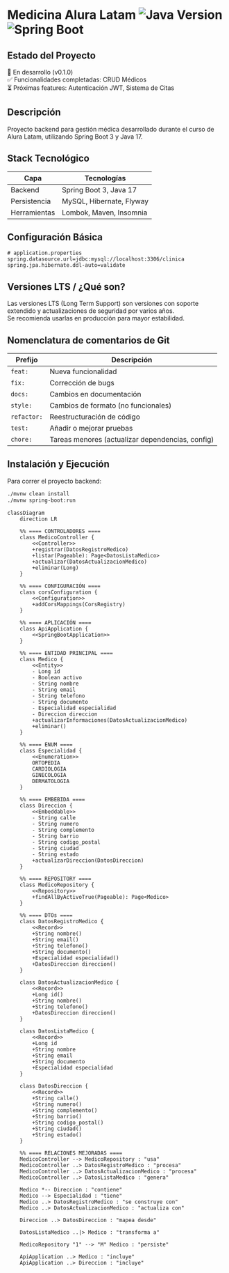 # Medicina Alura Latam ![Java Version](https://img.shields.io/badge/Java-17-blue) ![Spring Boot](https://img.shields.io/badge/Spring%20Boot-3.1-green)

## Estado del Proyecto
🚧 En desarrollo (v0.1.0)  
✅ Funcionalidades completadas: CRUD Médicos  
⏳ Próximas features: Autenticación JWT, Sistema de Citas

## Descripción
Proyecto backend para gestión médica desarrollado durante el curso de Alura Latam, utilizando Spring Boot 3 y Java 17.

##

## Stack Tecnológico
| Capa           | Tecnologías              |
|----------------|--------------------------|
| Backend        | Spring Boot 3, Java 17   |
| Persistencia   | MySQL, Hibernate, Flyway |
| Herramientas   | Lombok, Maven, Insomnia  |

## Configuración Básica
```properties
# application.properties
spring.datasource.url=jdbc:mysql://localhost:3306/clinica
spring.jpa.hibernate.ddl-auto=validate
```

##

## Versiones LTS / ¿Qué son?

Las versiones LTS (Long Term Support) son versiones con soporte extendido y actualizaciones de seguridad por varios años.  
Se recomienda usarlas en producción para mayor estabilidad.

##

## Nomenclatura de comentarios de Git

| Prefijo   | Descripción                                         |
| --------- | ------------------------------------------------- |
| `feat:`   | Nueva funcionalidad                                |
| `fix:`    | Corrección de bugs                                 |
| `docs:`   | Cambios en documentación                           |
| `style:`  | Cambios de formato (no funcionales)               |
| `refactor:` | Reestructuración de código                       |
| `test:`   | Añadir o mejorar pruebas                           |
| `chore:`  | Tareas menores (actualizar dependencias, config) |

##

## Instalación y Ejecución

Para correr el proyecto backend:

```bash
./mvnw clean install
./mvnw spring-boot:run
```

```mermaid
classDiagram
    direction LR

    %% ==== CONTROLADORES ====
    class MedicoController {
        <<Controller>>
        +registrar(DatosRegistroMedico)
        +listar(Pageable): Page<DatosListaMedico>
        +actualizar(DatosActualizacionMedico)
        +eliminar(Long)
    }

    %% ==== CONFIGURACIÓN ====
    class corsConfiguration {
        <<Configuration>>
        +addCorsMappings(CorsRegistry)
    }

    %% ==== APLICACIÓN ====
    class ApiApplication {
        <<SpringBootApplication>>
    }

    %% ==== ENTIDAD PRINCIPAL ====
    class Medico {
        <<Entity>>
        - Long id
        - Boolean activo
        - String nombre
        - String email
        - String telefono
        - String documento
        - Especialidad especialidad
        - Direccion direccion
        +actualizarInformaciones(DatosActualizacionMedico)
        +eliminar()
    }

    %% ==== ENUM ====
    class Especialidad {
        <<Enumeration>>
        ORTOPEDIA
        CARDIOLOGIA
        GINECOLOGIA
        DERMATOLOGIA
    }

    %% ==== EMBEBIDA ====
    class Direccion {
        <<Embeddable>>
        - String calle
        - String numero
        - String complemento
        - String barrio
        - String codigo_postal
        - String ciudad
        - String estado
        +actualizarDireccion(DatosDireccion)
    }

    %% ==== REPOSITORY ====
    class MedicoRepository {
        <<Repository>>
        +findAllByActivoTrue(Pageable): Page<Medico>
    }

    %% ==== DTOs ====
    class DatosRegistroMedico {
        <<Record>>
        +String nombre()
        +String email()
        +String telefono()
        +String documento()
        +Especialidad especialidad()
        +DatosDireccion direccion()
    }

    class DatosActualizacionMedico {
        <<Record>>
        +Long id()
        +String nombre()
        +String telefono()
        +DatosDireccion direccion()
    }

    class DatosListaMedico {
        <<Record>>
        +Long id
        +String nombre
        +String email
        +String documento
        +Especialidad especialidad
    }

    class DatosDireccion {
        <<Record>>
        +String calle()
        +String numero()
        +String complemento()
        +String barrio()
        +String codigo_postal()
        +String ciudad()
        +String estado()
    }

    %% ==== RELACIONES MEJORADAS ====
    MedicoController --> MedicoRepository : "usa"
    MedicoController ..> DatosRegistroMedico : "procesa"
    MedicoController ..> DatosActualizacionMedico : "procesa"
    MedicoController ..> DatosListaMedico : "genera"

    Medico *-- Direccion : "contiene"
    Medico --> Especialidad : "tiene"
    Medico ..> DatosRegistroMedico : "se construye con"
    Medico ..> DatosActualizacionMedico : "actualiza con"

    Direccion ..> DatosDireccion : "mapea desde"

    DatosListaMedico ..|> Medico : "transforma a"

    MedicoRepository "1" --> "M" Medico : "persiste"

    ApiApplication ..> Medico : "incluye"
    ApiApplication ..> Direccion : "incluye"
```